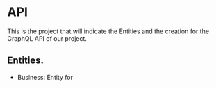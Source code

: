 # API
This is the project that will indicate the Entities and the creation for the GraphQL API of our project.
## Entities.
* Business: Entity for